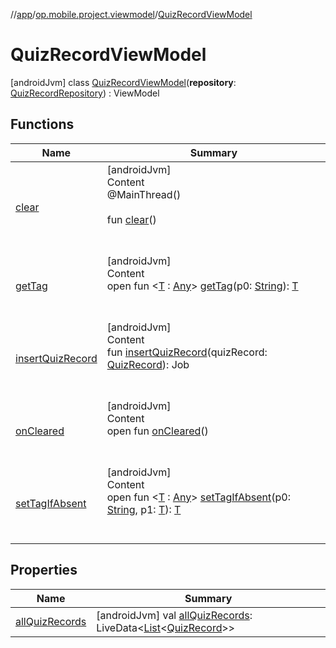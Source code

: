 //[app](../../../index.md)/[op.mobile.project.viewmodel](../index.md)/[QuizRecordViewModel](index.md)



# QuizRecordViewModel  
 [androidJvm] class [QuizRecordViewModel](index.md)(**repository**: [QuizRecordRepository](../../op.mobile.project.repository/-quiz-record-repository/index.md)) : ViewModel   


## Functions  
  
|  Name |  Summary | 
|---|---|
| <a name="androidx.lifecycle/ViewModel/clear/#/PointingToDeclaration/"></a>[clear](../-translator-view-model/index.md#-1936886459%2FFunctions%2F-912451524)| <a name="androidx.lifecycle/ViewModel/clear/#/PointingToDeclaration/"></a>[androidJvm]  <br>Content  <br>@MainThread()  <br>  <br>fun [clear](../-translator-view-model/index.md#-1936886459%2FFunctions%2F-912451524)()  <br><br><br>|
| <a name="androidx.lifecycle/ViewModel/getTag/#kotlin.String/PointingToDeclaration/"></a>[getTag](../-translator-view-model/index.md#-215894976%2FFunctions%2F-912451524)| <a name="androidx.lifecycle/ViewModel/getTag/#kotlin.String/PointingToDeclaration/"></a>[androidJvm]  <br>Content  <br>open fun <[T](../-translator-view-model/index.md#-215894976%2FFunctions%2F-912451524) : [Any](https://kotlinlang.org/api/latest/jvm/stdlib/kotlin/-any/index.html)> [getTag](../-translator-view-model/index.md#-215894976%2FFunctions%2F-912451524)(p0: [String](https://kotlinlang.org/api/latest/jvm/stdlib/kotlin/-string/index.html)): [T](../-translator-view-model/index.md#-215894976%2FFunctions%2F-912451524)  <br><br><br>|
| <a name="op.mobile.project.viewmodel/QuizRecordViewModel/insertQuizRecord/#op.mobile.project.model.QuizRecord/PointingToDeclaration/"></a>[insertQuizRecord](insert-quiz-record.md)| <a name="op.mobile.project.viewmodel/QuizRecordViewModel/insertQuizRecord/#op.mobile.project.model.QuizRecord/PointingToDeclaration/"></a>[androidJvm]  <br>Content  <br>fun [insertQuizRecord](insert-quiz-record.md)(quizRecord: [QuizRecord](../../op.mobile.project.model/-quiz-record/index.md)): Job  <br><br><br>|
| <a name="androidx.lifecycle/ViewModel/onCleared/#/PointingToDeclaration/"></a>[onCleared](../-translator-view-model/index.md#-1930136507%2FFunctions%2F-912451524)| <a name="androidx.lifecycle/ViewModel/onCleared/#/PointingToDeclaration/"></a>[androidJvm]  <br>Content  <br>open fun [onCleared](../-translator-view-model/index.md#-1930136507%2FFunctions%2F-912451524)()  <br><br><br>|
| <a name="androidx.lifecycle/ViewModel/setTagIfAbsent/#kotlin.String#TypeParam(bounds=[kotlin.Any])/PointingToDeclaration/"></a>[setTagIfAbsent](../-translator-view-model/index.md#-1567230750%2FFunctions%2F-912451524)| <a name="androidx.lifecycle/ViewModel/setTagIfAbsent/#kotlin.String#TypeParam(bounds=[kotlin.Any])/PointingToDeclaration/"></a>[androidJvm]  <br>Content  <br>open fun <[T](../-translator-view-model/index.md#-1567230750%2FFunctions%2F-912451524) : [Any](https://kotlinlang.org/api/latest/jvm/stdlib/kotlin/-any/index.html)> [setTagIfAbsent](../-translator-view-model/index.md#-1567230750%2FFunctions%2F-912451524)(p0: [String](https://kotlinlang.org/api/latest/jvm/stdlib/kotlin/-string/index.html), p1: [T](../-translator-view-model/index.md#-1567230750%2FFunctions%2F-912451524)): [T](../-translator-view-model/index.md#-1567230750%2FFunctions%2F-912451524)  <br><br><br>|


## Properties  
  
|  Name |  Summary | 
|---|---|
| <a name="op.mobile.project.viewmodel/QuizRecordViewModel/allQuizRecords/#/PointingToDeclaration/"></a>[allQuizRecords](all-quiz-records.md)| <a name="op.mobile.project.viewmodel/QuizRecordViewModel/allQuizRecords/#/PointingToDeclaration/"></a> [androidJvm] val [allQuizRecords](all-quiz-records.md): LiveData<[List](https://kotlinlang.org/api/latest/jvm/stdlib/kotlin.collections/-list/index.html)<[QuizRecord](../../op.mobile.project.model/-quiz-record/index.md)>>   <br>|

